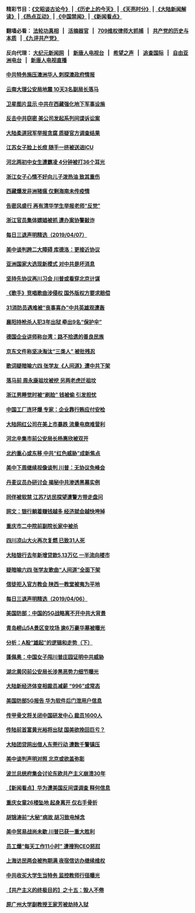 #### 精彩节目：[《文昭谈古论今》](http://134.209.198.168/wenzhao) | [《历史上的今天》](http://134.209.198.168/today-in-history) | [《天亮时分》](http://134.209.198.168/tianliang) | [《大陆新闻解读》](http://134.209.198.168/ntdtv-comedy) | [《热点互动》](http://134.209.198.168/ntdtv-rdhd)  | [《中国禁闻》](http://134.209.198.168/ntdtv-news) | [《新闻看点》](http://134.209.198.168/news-insight) 

  #### 翻墙必看： [法轮功真相](http://134.209.198.168:10000/videos/truth.html) &nbsp;&nbsp;|&nbsp;&nbsp; [活摘器官](http://134.209.198.168:10000/videos/res/Organs/) &nbsp;&nbsp;|&nbsp;&nbsp; [709维权律师大抓捕](http://134.209.198.168:10000/videos/709/) &nbsp;&nbsp;|&nbsp;&nbsp; [共产党的历史与本质](http://134.209.198.168:10000/videos/ccp.html) &nbsp;&nbsp;| [《九评共产党》](http://134.209.198.168:10000/videos/jiuping/) 

#### 反向代理： [大纪元新闻网](http://134.209.198.168:10080/) &nbsp;&nbsp;|&nbsp;&nbsp; [新唐人电视台](http://134.209.198.168:8000/) &nbsp;&nbsp;|&nbsp;&nbsp; [希望之声](http://134.209.198.168:8200/) &nbsp;&nbsp;|&nbsp;&nbsp; [追查国际](http://134.209.198.168:10010/) &nbsp;&nbsp;|&nbsp;&nbsp; [自由亚洲电台](http://134.209.198.168:9800/) &nbsp;&nbsp;|&nbsp;&nbsp; [新唐人电视直播](http://134.209.198.168/) 

#### [中共特务施压澳洲华人 刺探澳政府情报](../pages/nsc413/n11171224.md?t=04081537) 


#### [云南大理公安局地震 10天3名副局长落马](../pages/nsc413/n11171186.md?t=04081537) 

#### [卫星图片显示 中共在西藏强化地下军事设施](../pages/nsc413/n11171102.md?t=04081537) 

#### [反击中共窃密 美公司发起系列间谍诉讼案](../pages/nsc413/n11170256.md?t=04081537) 

#### [大陆柔道冠军举报贪腐 质疑官方调查结果](../pages/nsc413/n11170818.md?t=04081537) 

#### [江苏女子脸上长痘 随手一挤被送进ICU](../pages/nsc413/n11171060.md?t=04081537) 

#### [河北两初中女生遭霸凌 4分钟被打36个耳光](../pages/nsc413/n11170019.md?t=04081537) 

#### [浙江女子心情不好向儿子泼热油 致其重伤](../pages/nsc413/n11170894.md?t=04081537) 

#### [西藏爆发非洲猪瘟 仅剩海南未传疫情](../pages/nsc413/n11170589.md?t=04081537) 

#### [告密风盛行 再有清华学生举报老师“反党”](../pages/nsc413/n11170269.md?t=04081537) 

#### [浙江官员集体嫖娼被抓 遭办案协警敲诈](../pages/nsc413/n11170454.md?t=04081537) 

#### [每日三退声明精选（2019/04/07）](../pages/nsc413/n11170392.md?t=04081537) 

#### [美中谈判跨二大障碍 库德洛：更接近协议](../pages/nsc413/n11170145.md?t=04081537) 

#### [亚洲国家大选现新模式 对中共是坏消息](../pages/nsc413/n11169953.md?t=04081537) 

#### [坚持先协议再川习会 川普或看穿北京计谋](../pages/nsc413/n11169964.md?t=04081537) 

#### [《歌手》竞唱歌曲涉侵权 国外版权方要求赔偿](../pages/nsc413/n11169817.md?t=04081537) 

#### [31消防员遇难被“丧事喜办”中共英雄观遭轰](../pages/nsc413/n11169860.md?t=04081537) 

#### [襄阳持枪杀人犯3年出狱 牵出9名“保护伞”](../pages/nsc413/n11169883.md?t=04081537) 

#### [德国企业讲师称台湾：路不拾遗的善良民族](../pages/nsc413/n11166763.md?t=04081537) 

#### [京东文件称坚决淘汰“三类人” 被批残忍](../pages/nsc413/n11169733.md?t=04081537) 

#### [歌词疑暗喻六四 张学友《人间道》遭中共下架](../pages/nsc413/n11169410.md?t=04081537) 

#### [落马前 周永康祖坟被挖 另两老虎迁祖坟](../pages/nsc413/n11169448.md?t=04081537) 

#### [浙江男睡觉时被“刷脸” 钱被偷 引发担忧](../pages/nsc413/n11169551.md?t=04081537) 

#### [中国工厂连环爆 专家：企业靠行贿应付安检](../pages/nsc413/n11169508.md?t=04081537) 

#### [大陆网红公司在美上市暴跌 流量电商难营利](../pages/nsc413/n11169489.md?t=04081537) 


#### [河北辛集市前公安局长杨惠欣被双开](../pages/nsc413/n11167788.md?t=04081537) 

#### [北约重心或东移 中共“红色威胁”成新焦点](../pages/nsc413/n11169198.md?t=04081537) 

#### [美中下周继续视像谈判 川普：无协议免峰会](../pages/nsc413/n11168551.md?t=04081537) 

#### [丹麦议员办研讨会 揭秘中共渗透黑幕实例](../pages/nsc413/n11166357.md?t=04081537) 

#### [同伴被软禁 江苏7访民探望遭警方带走盘问](../pages/nsc413/n11168990.md?t=04081537) 

#### [网文：银行躺着赚钱越多 经济就会越快垮掉](../pages/nsc413/n11168937.md?t=04081537) 

#### [重庆市二中院前副院长家中被杀](../pages/nsc413/n11168933.md?t=04081537) 

#### [四川凉山大火再次复燃 已致31人死](../pages/nsc413/n11168766.md?t=04081537) 

#### [大陆银行去年新增贷款5.13万亿 一半流向楼市](../pages/nsc413/n11168644.md?t=04081537) 

#### [疑暗喻六四 张学友歌曲“人间道”全面下架](../pages/nsc413/n11168798.md?t=04081537) 

#### [信徒拒入官方教会 陕西一教堂被夷为平地](../pages/nsc413/n11168619.md?t=04081537) 

#### [每日三退声明精选（2019/04/06）](../pages/nsc413/n11168659.md?t=04081537) 

#### [美国防部：中国的5G战略离不开中共大背景](../pages/nsc413/n11168214.md?t=04081537) 

#### [青岛崂山5A景区变坟场 逾6万豪华墓被曝光](../pages/nsc413/n11168547.md?t=04081537) 

#### [分析：A股“雄起”的逻辑和走势（下）](../pages/nsc413/n11166564.md?t=04081537) 

#### [蓬佩奥：中国女子闯川普庄园证明中共威胁](../pages/nsc413/n11168126.md?t=04081537) 

#### [湖北黄冈前公安局长涉黑恶势力细节曝光](../pages/nsc413/n11168280.md?t=04081537) 

#### [大陆新经济体变相裁员减薪 “996”成常态](../pages/nsc413/n11166773.md?t=04081537) 

#### [美国防部5G报告 华为软件后门泄用户信息](../pages/nsc413/n11168153.md?t=04081537) 

#### [传甲骨文将关闭中国研发中心 裁员1600人](../pages/nsc413/n11168030.md?t=04081537) 

#### [传陆前首富黄光裕将出狱 国美欲挽回巨亏？](../pages/nsc413/n11168131.md?t=04081537) 

#### [大陆团贷网出借人东莞行动 遭数千警镇压](../pages/nsc413/n11168122.md?t=04081537) 

#### [美中谈判声明对照 北京或欲盖弥彰](../pages/nsc413/n11168143.md?t=04081537) 

#### [波兰总统府集会讨论东欧共产主义崩溃30年](../pages/nsc413/n11168071.md?t=04081537) 

#### [【新闻看点】华为遭美国反间谍调查 释何信息](../pages/nsc413/n11167915.md?t=04081537) 

#### [重庆女童26楼坠地 起身离开 仅右手骨折](../pages/nsc413/n11167879.md?t=04081537) 

#### [胡锦涛前“大秘”病故 胡习致电悼念](../pages/nsc413/n11167828.md?t=04081537) 

#### [美中贸易战尚未歇 川普已获一重大胜利](../pages/nsc413/n11167947.md?t=04081537) 

#### [员工爆“每天工作11小时” 遭搜狗CEO怒怼](../pages/nsc413/n11167589.md?t=04081537) 

#### [上海访民两会被拘期满 夜宿信访办继续维权](../pages/nsc413/n11167860.md?t=04081537) 

#### [中共收买大学生当特务 监控教师行径曝光](../pages/nsc413/n11167743.md?t=04081537) 

#### [【共产主义的终极目的】之十五：毁人不倦](../pages/nsc413/n11166792.md?t=04081537) 

#### [原广州大学副教授王家芳被劫持入狱](../pages/nsc413/n11167406.md?t=04081537) 

